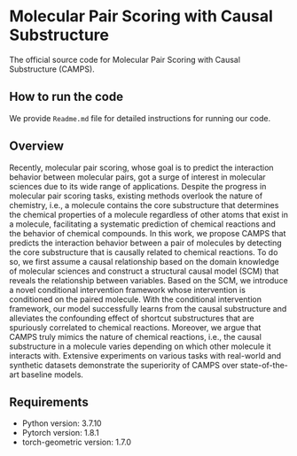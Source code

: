 # Molecular Pair Scoring with Causal Substructure
The official source code for Molecular Pair Scoring with Causal Substructure (CAMPS).

## How to run the code
We provide `Readme.md` file for detailed instructions for running our code.

## Overview
Recently, molecular pair scoring, whose goal is to predict the interaction behavior between molecular pairs, got a surge of interest in molecular sciences due to its wide range of applications.
Despite the progress in molecular pair scoring tasks, existing methods overlook the nature of chemistry, i.e., a molecule contains the core substructure that determines the chemical properties of a molecule regardless of other atoms that exist in a molecule, facilitating a systematic prediction of chemical reactions and the behavior of chemical compounds.
In this work, we propose CAMPS that predicts the interaction behavior between a pair of molecules by detecting the core substructure that is causally related to chemical reactions.
To do so, we first assume a causal relationship based on the domain knowledge of molecular sciences and construct a structural causal model (SCM) that reveals the relationship between variables.
Based on the SCM, we introduce a novel conditional intervention framework whose intervention is conditioned on the paired molecule.
With the conditional intervention framework, our model successfully learns from the causal substructure and alleviates the confounding effect of shortcut substructures that are spuriously correlated to chemical reactions.
Moreover, we argue that CAMPS truly mimics the nature of chemical reactions, i.e., the causal substructure in a molecule varies depending on which other molecule it interacts with.
Extensive experiments on various tasks with real-world and synthetic datasets demonstrate the superiority of CAMPS over state-of-the-art baseline models.


## Requirements
- Python version: 3.7.10
- Pytorch version: 1.8.1
- torch-geometric version: 1.7.0